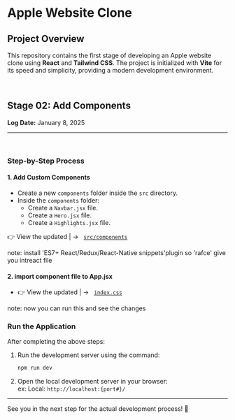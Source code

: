 # Apple Website Clone

## Project Overview

This repository contains the first stage of developing an Apple website clone using **React** and **Tailwind CSS**. The project is initialized with **Vite** for its speed and simplicity, providing a modern development environment.


<br>

## Stage 02: Add Components  
**Log Date:** January 8, 2025  



<hr>
<br>

### Step-by-Step Process

#### 1. Add Custom Components
 - Create a new `components` folder inside the `src` directory.  
 - Inside the `components` folder:  
     - Create a `Navbar.jsx` file.  
     - Create a `Hero.jsx` file.  
     - Create a `Highlights.jsx` file.  

👉 View the updated | ->
   &nbsp; [ <code>src/components</code>](./src/components/)

note: 
install 'ES7+ React/Redux/React-Native snippets'plugin
so 'rafce' give you intreact file



#### 2. import component file to App.jsx

- 👉 View the updated | ->
   &nbsp; [`index.css`](./src/App.jsx)

note: now you can run this and see the changes





### Run the Application  
After completing the above steps:  
1. Run the development server using the command:  
   ```bash
   npm run dev
    ```
2. Open the local development server in your browser:<br>
    ex: Local: ```http://localhost:{port#}/```


<hr>
See you in the next step for the actual development process! 🚀




